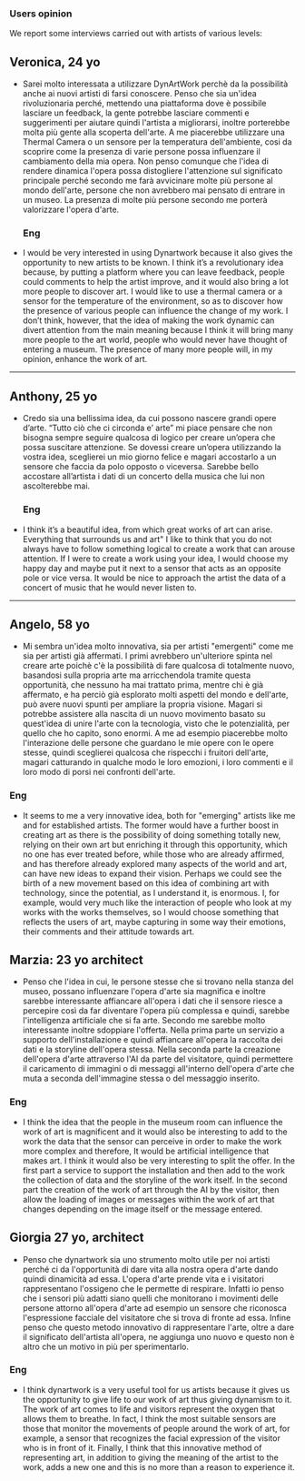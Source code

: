 ### Users opinion



We report some interviews carried out with artists of various levels:


## Veronica, 24 yo 
- Sarei molto interessata a utilizzare DynArtWork perchè da la possibilità anche ai nuovi artisti di farsi conoscere. Penso che sia un'idea rivoluzionaria perché, mettendo una piattaforma dove è possibile lasciare un feedback, la gente potrebbe lasciare commenti e suggerimenti per aiutare quindi l'artista a migliorarsi, inoltre porterebbe molta più gente alla scoperta dell'arte.
  A me piacerebbe utilizzare una Thermal Camera o un sensore per la  temperatura dell'ambiente, cosi da scoprire come la presenza di varie persone possa influenzare il cambiamento della mia opera.
  Non penso comunque che l'idea di rendere dinamica l'opera possa distogliere l'attenzione sul significato principale perché secondo me farà avvicinare molte più persone al mondo dell'arte, persone che non avrebbero mai pensato di entrare in un museo. La presenza di molte più persone secondo me porterà valorizzare l'opera d'arte.

  ### Eng
- I would be very interested in using Dynartwork because it also gives the opportunity to new artists to be known. I think it’s a revolutionary idea because, by putting a platform where you can leave feedback, people could comments to help the artist improve, and it would also bring a lot more people to discover art.
I would like to use a thermal camera or a sensor for the temperature of the environment, so as to discover how the presence of various people can influence the change of my work.
I don’t think, however, that the idea of making the work dynamic can divert attention from the main meaning because I think it will bring many more people to the art world, people who would never have thought of entering a museum. The presence of many more people will, in my opinion, enhance the work of art.

---


## Anthony, 25 yo
- Credo sia una bellissima idea, da cui possono nascere grandi opere d’arte.
  “Tutto ciò che ci circonda e’ arte” mi piace pensare che non bisogna sempre seguire qualcosa di logico per creare un’opera che possa suscitare attenzione.
  Se dovessi creare un’opera utilizzando la vostra idea, sceglierei un mio giorno felice e magari accostarlo a un sensore che faccia da polo opposto o viceversa.
  Sarebbe bello accostare all’artista i dati di un concerto della musica che lui non ascolterebbe mai.

  ### Eng 
- I think it’s a beautiful idea, from which great works of art can arise. Everything that surrounds us and art" I like to think that you do not always have to follow something logical to create a work that can arouse attention. If I were to create a work using your idea, I would choose my happy day and maybe put it next to a sensor that acts as an opposite pole or vice versa. It would be nice to approach the artist the data of a concert of music that he would never listen to.

---

## Angelo, 58 yo

- Mi sembra un'idea molto innovativa, sia per artisti "emergenti" come me sia per artisti già affermati. I primi avrebbero un'ulteriore spinta nel creare arte poichè c'è la possibilità di fare qualcosa di totalmente nuovo, basandosi sulla propria arte ma arricchendola tramite questa opportunità, che nessuno ha mai trattato prima, mentre chi è già affermato, e ha perciò già esplorato molti aspetti del mondo e dell'arte, può avere nuovi spunti per ampliare la propria visione. Magari si potrebbe assistere alla nascita di un nuovo movimento basato su quest'idea di unire l'arte con la tecnologia, visto che le potenzialità, per quello che ho capito, sono enormi. A me ad esempio piacerebbe molto l'interazione delle persone che guardano le mie opere con le opere stesse, quindi sceglierei qualcosa che rispecchi i fruitori dell'arte, magari catturando in qualche modo le loro emozioni, i loro commenti e il loro modo di porsi nei confronti dell'arte. 

### Eng

- It seems to me a very innovative idea, both for "emerging" artists like me and for established artists. The former would have a further boost in creating art as there is the possibility of doing something totally new, relying on their own art but enriching it through this opportunity, which no one has ever treated before, while those who are already affirmed, and has therefore already explored many aspects of the world and art, can have new ideas to expand their vision.
Perhaps we could see the birth of a new movement based on this idea of combining art with technology, since the potential, as I understand it, is enormous. I, for example, would very much like the interaction of people who look at my works with the works themselves, so I would choose something that reflects the users of art, maybe capturing in some way their emotions, their comments and their attitude towards art.



## Marzia: 23 yo architect

- Penso che l'idea in cui, le persone stesse che si trovano nella stanza del museo, possano influenzare l'opera d'arte sia magnifica e inoltre sarebbe interessante affiancare all'opera i dati che il sensore riesce a percepire così da far diventare l'opera più complessa e quindi, sarebbe l'intelligenza artificiale che si fa arte.
Secondo me sarebbe molto interessante inoltre sdoppiare l'offerta. Nella prima parte un servizio a supporto dell'installazione e quindi affiancare all'opera la raccolta dei dati e la storyline dell'opera stessa. Nella seconda parte la creazione dell'opera d'arte attraverso l'AI da parte del visitatore, quindi permettere il caricamento di immagini o di messaggi all'interno dell'opera d'arte che muta a seconda dell'immagine stessa o del messaggio inserito.

### Eng 
- I think the idea that the people in the museum room can influence the work of art is magnificent and it would also be interesting to add to the work the data that the sensor can perceive in order to make the work more complex and therefore, It would be artificial intelligence that makes art.
I think it would also be very interesting to split the offer. In the first part a service to support the installation and then add to the work the collection of data and the storyline of the work itself. In the second part the creation of the work of art through the AI by the visitor, then allow the loading of images or messages within the work of art that changes depending on the image itself or the message entered.



## Giorgia 27 yo, architect

- Penso che dynartwork sia uno strumento molto utile per noi artisti perché ci da l'opportunità di dare vita alla nostra opera d'arte dando quindi dinamicità ad essa. L'opera d'arte prende vita e i visitatori rappresentano l'ossigeno che le permette di respirare. Infatti io penso che i sensori più adatti siano quelli che monitorano i movimenti delle persone attorno all'opera d'arte ad esempio un sensore che riconosca l'espressione facciale del visitatore che si trova di fronte ad essa. Infine penso che questo metodo innovativo di rappresentare l'arte, oltre a dare il significato dell'artista all'opera, ne aggiunga uno nuovo e questo non è altro che un motivo in più per sperimentarlo.

### Eng
- I think dynartwork is a very useful tool for us artists because it gives us the opportunity to give life to our work of art thus giving dynamism to it. The work of art comes to life and visitors represent the oxygen that allows them to breathe. In fact, I think the most suitable sensors are those that monitor the movements of people around the work of art, for example, a sensor that recognizes the facial expression of the visitor who is in front of it. Finally, I think that this innovative method of representing art, in addition to giving the meaning of the artist to the work, adds a new one and this is no more than a reason to experience it.
